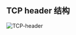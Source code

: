 ## TCP header 结构

![TCP-header](https://github.com/steveLauwh/TCP-IP/raw/master/TCP/image/TCP-header.png)




